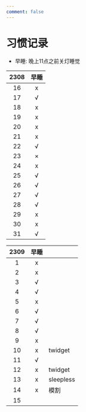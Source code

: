 ```yaml
---
comment: false
---
```


# 习惯记录
- 早睡: 晚上11点之前关灯睡觉

| 2308 | 早睡 |
|:----:|:----:|
| 16   | x    |
| 17   | √    |
| 18   | x    |
| 19   | x    |
| 20   | x    |
| 21   | x    |
| 22   | √    |
| 23   | ×    |
| 24   | x    |
| 25   | √    |
| 26   | √    |
| 27   | √    |
| 28   | √    |
| 29   | x    |
| 30   | x    |
| 31   | √    |

| 2309 | 早睡 |           |
|:----:|:----:|-----------|
| 1    | x    |           |
| 2    | x    |           |
| 3    | √    |           |
| 4    | √    |           |
| 5    | x    |           |
| 6    | √    |           |
| 7    | √    |           |
| 8    | √    |           |
| 9    | x    |           |
| 10   | x    | twidget   |
| 11   | √    |           |
| 12   | x    | twidget   |
| 13   | x    | sleepless |
| 14   | x    | 模割          |
| 15   |      |           |

